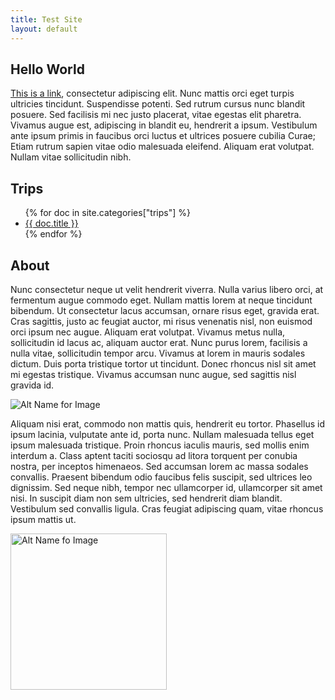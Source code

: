 ```yaml
---
title: Test Site
layout: default
---
```


## Hello World

[This is a link](http://google.com), consectetur adipiscing elit. Nunc mattis orci eget turpis ultricies tincidunt. Suspendisse potenti. Sed rutrum cursus nunc blandit posuere. Sed facilisis mi nec justo placerat, vitae egestas elit pharetra. Vivamus augue est, adipiscing in blandit eu, hendrerit a ipsum. Vestibulum ante ipsum primis in faucibus orci luctus et ultrices posuere cubilia Curae; Etiam rutrum sapien vitae odio malesuada eleifend. Aliquam erat volutpat. Nullam vitae sollicitudin nibh.

## Trips

<div>
  <ul>
    {% for doc in site.categories["trips"] %}
      <li>
        <a href="{{ doc.url }}">{{ doc.title }}</a>
      </li>
    {% endfor %}
  </ul>
</div>

## About

Nunc consectetur neque ut velit hendrerit viverra. Nulla varius libero orci, at fermentum augue commodo eget. Nullam mattis lorem at neque tincidunt bibendum. Ut consectetur lacus accumsan, ornare risus eget, gravida erat. Cras sagittis, justo ac feugiat auctor, mi risus venenatis nisl, non euismod orci ipsum nec augue. Aliquam erat volutpat. Vivamus metus nulla, sollicitudin id lacus ac, aliquam auctor erat. Nunc purus lorem, facilisis a nulla vitae, sollicitudin tempor arcu. Vivamus at lorem in mauris sodales dictum. Duis porta tristique tortor ut tincidunt. Donec rhoncus nisl sit amet mi egestas tristique. Vivamus accumsan nunc augue, sed sagittis nisl gravida id.

![Alt Name for Image](http://assets.worldwildlife.org/photos/2325/images/hero_small/mountains-hero.jpg?1345838509)

Aliquam nisi erat, commodo non mattis quis, hendrerit eu tortor. Phasellus id ipsum lacinia, vulputate ante id, porta nunc. Nullam malesuada tellus eget ipsum malesuada tristique. Proin rhoncus iaculis mauris, sed mollis enim interdum a. Class aptent taciti sociosqu ad litora torquent per conubia nostra, per inceptos himenaeos. Sed accumsan lorem ac massa sodales convallis. Praesent bibendum odio faucibus felis suscipit, sed ultrices leo dignissim. Sed neque nibh, tempor nec ullamcorper id, ullamcorper sit amet nisi. In suscipit diam non sem ultricies, sed hendrerit diam blandit. Vestibulum sed convallis ligula. Cras feugiat adipiscing quam, vitae rhoncus ipsum mattis ut.

<img alt="Alt Name fo Image" src="http://assets.worldwildlife.org/photos/2325/images/hero_small/mountains-hero.jpg?1345838509" width="250px" height="250px">

